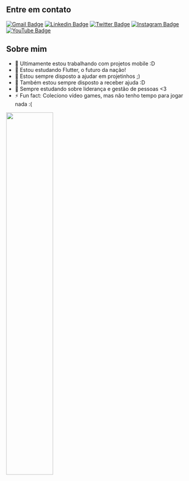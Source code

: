 ## Entre em contato
[![Gmail Badge](https://img.shields.io/badge/-e--mail-DB4437?style=flat-square&logo=Gmail&logoColor=white&link=mailto:mano.afonso93@gmail.com)](mailto:mano.afonso93@gmail.com)
[![Linkedin Badge](https://img.shields.io/badge/-LinkedIn-0e76a8?style=flat-square&logo=Linkedin&logoColor=white&link=https://www.linkedin.com/in/manoel-afonso-14496835/)](https://www.linkedin.com/in/manoel-afonso-14496835/)
[![Twitter Badge](https://img.shields.io/badge/-Twitter-1DA1F2?style=flat-square&logo=Twitter&logoColor=white&link=https://www.twitter.com/realAfonso/)](https://www.twitter.com/realAfonso/)
[![Instagram Badge](https://img.shields.io/badge/-Instagram-833AB4?style=flat-square&logo=Instagram&logoColor=white&link=https://www.instagram.com/realAfonso/)](https://www.instagram.com/realAfonso/)
[![YouTube Badge](https://img.shields.io/badge/-YouTube-FF0000?style=flat-square&logo=YouTube&logoColor=white&link=https://www.youtube.com/channel/UCsG0mu1GuL_ZhaBfrbTyxcQ)](https://www.youtube.com/channel/UCsG0mu1GuL_ZhaBfrbTyxcQ)

## Sobre mim

- 🔭 Ultimamente estou trabalhando com projetos mobile :D
- 🌱 Estou estudando Flutter, o futuro da nação!
- 👯 Estou sempre disposto a ajudar em projetinhos ;)
- 🤔 Também estou sempre disposto a receber ajuda :D
- 💬 Sempre estudando sobre liderança e gestão de pessoas <3
- ⚡ Fun fact: Coleciono vídeo games, mas não tenho tempo para jogar nada :(

<img height="50%" width="auto" src ="https://github-readme-stats.vercel.app/api?username=realAfonso&show_icons=true&count_private=true&theme=darcula&hide_border=true&hide=issues,contribs&bg_color=00000000">

